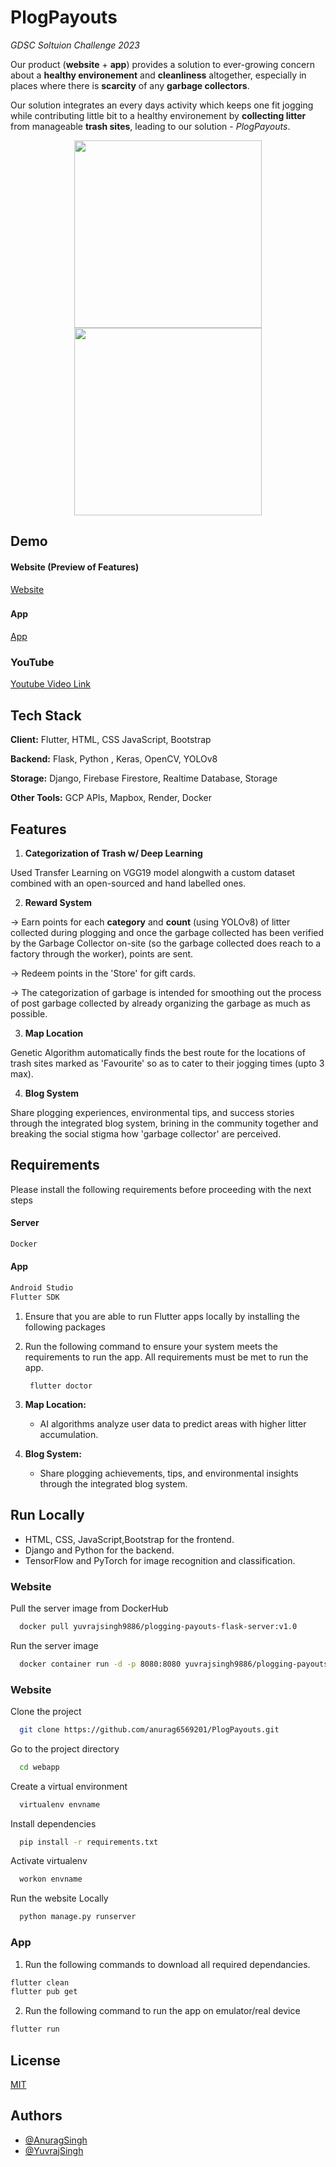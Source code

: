 # PlogPayouts  

*GDSC Soltuion Challenge 2023*


Our product (**website** + **app**) provides a solution to ever-growing concern about a **healthy environement** and **cleanliness** altogether, especially in places where there is **scarcity** of any **garbage collectors**.

Our solution integrates an every days activity which keeps one fit  jogging while contributing little bit to a healthy environement by **collecting litter** from manageable **trash sites**, leading to our solution - *PlogPayouts*.

<p align="center" width="100%">
  <img flaot="left" src="https://firebasestorage.googleapis.com/v0/b/fashionx-ebe6c.appspot.com/o/temp%2Flogo_1.png?alt=media&token=13098b57-3f6a-4dc3-9d1e-2bd35613b814" width="300" />
  <img float="left" src="https://firebasestorage.googleapis.com/v0/b/fashionx-ebe6c.appspot.com/o/temp%2Flogo_2.png?alt=media&token=a45c4618-9b64-45e3-8491-896d06329af1" width="300" /> 
</p>



## Demo

#### Website (Preview of Features)

[Website](https://firebasestorage.googleapis.com/v0/b/fashionx-ebe6c.appspot.com/o/temps%2FDocument%20-%20Google%20Chrome%202024-02-13%2001-28-28.mp4?alt=media&token=f9f162b8-9bd9-41a1-ad81-fcfbdd687942)


###
#### App

[App](https://firebasestorage.googleapis.com/v0/b/fashionx-ebe6c.appspot.com/o/temp%2Fapp_gif.gif?alt=media&token=c96f7551-af08-463e-9ba3-18b27ccfb755)


###

### YouTube

[Youtube Video Link](https://youtu.be/KV4nU_APFjQ)



## Tech Stack

**Client:** Flutter, HTML, CSS JavaScript, Bootstrap

**Backend:** Flask, Python , Keras, OpenCV, YOLOv8

**Storage:** Django, Firebase Firestore, Realtime Database, Storage

**Other Tools:** GCP APIs, Mapbox, Render, Docker

## Features

1. **Categorization of Trash w/ Deep Learning**

Used Transfer Learning on VGG19 model alongwith a custom dataset combined with an open-sourced and hand labelled ones.

2. **Reward System**

-> Earn points for each **category** and **count** (using YOLOv8) of litter collected during plogging and once the garbage collected has been verified by the Garbage Collector on-site (so the garbage collected does reach to a factory through the worker), points are sent.

-> Redeem points in the 'Store' for gift cards.

-> The categorization of garbage is intended for smoothing out the process of post garbage collected by already organizing the garbage as much as possible.



3. **Map Location**

Genetic Algorithm automatically finds the best route for the locations of trash sites marked as 'Favourite' so as to cater to their jogging times (upto 3 max).

4. **Blog System**

Share plogging experiences, environmental tips, and success stories through the integrated blog system, brining in the community together and breaking the social stigma how 'garbage collector' are perceived.

## Requirements


Please install the following requirements before proceeding with the next steps
#### Server

```bash
Docker
```
    




#### App


```bash
Android Studio
Flutter SDK
```
    
    
1. Ensure that you are able to run Flutter apps locally by  installing the following packages
2. Run the following command to ensure your system meets the requirements to run the app. All requirements must be met to run the app.

        flutter doctor 


3. **Map Location:**
   - AI algorithms analyze user data to predict areas with higher litter accumulation.

4. **Blog System:**
   - Share plogging achievements, tips, and environmental insights through the integrated blog system.




## Run Locally

- HTML, CSS, JavaScript,Bootstrap for the frontend.
- Django and Python for the backend.
- TensorFlow and PyTorch for image recognition and classification.



### Website

Pull the server image from DockerHub

```bash
  docker pull yuvrajsingh9886/plogging-payouts-flask-server:v1.0
```

Run the server image

```bash
  docker container run -d -p 8080:8080 yuvrajsingh9886/plogging-payouts-flask-server:v1.0
```

### Website

Clone the project

```bash
  git clone https://github.com/anurag6569201/PlogPayouts.git
```

Go to the project directory

```bash
  cd webapp
```

Create a virtual environment

```bash
  virtualenv envname
```


Install dependencies

```bash
  pip install -r requirements.txt
```

Activate virtualenv

```bash
  workon envname
```

Run the website Locally

```bash
  python manage.py runserver
```







### App

1. Run the following commands to download all required dependancies.

```bash
flutter clean
flutter pub get
```

2. Run the following command to run the app on emulator/real device

```bash
flutter run
```

## License

[MIT](https://choosealicense.com/licenses/mit/)


## Authors

- [@AnuragSingh](https://github.com/anurag6569201)
- [@YuvrajSingh](https://github.com/YuvrajSingh-mist)

